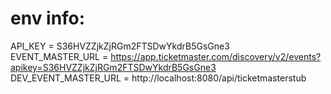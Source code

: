 # env info:

API_KEY = S36HVZZjkZjRGm2FTSDwYkdrB5GsGne3<br>
EVENT_MASTER_URL = https://app.ticketmaster.com/discovery/v2/events?apikey=S36HVZZjkZjRGm2FTSDwYkdrB5GsGne3<br>
DEV_EVENT_MASTER_URL = http://localhost:8080/api/ticketmasterstub<br>